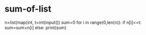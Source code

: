 # sum-of-list
n=list(map(int,
t=int(input())
sum=0
for i in range(0,len(n)):
   if n[i]<=t:
      sum=sum+n[i]
   else:
      print(sum)
   

